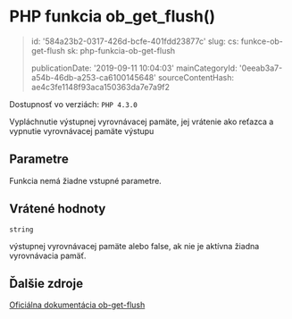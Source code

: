 PHP funkcia ob_get_flush()
==========================

> id: '584a23b2-0317-426d-bcfe-401fdd23877c'
> slug:
> 	cs: funkce-ob-get-flush
> 	sk: php-funkcia-ob-get-flush
> 
> publicationDate: '2019-09-11 10:04:03'
> mainCategoryId: '0eeab3a7-a54b-46db-a253-ca6100145648'
> sourceContentHash: ae4c3fe1148f93aca150363da7e7a9f2

Dostupnosť vo verziách: `PHP 4.3.0`

Vypláchnutie výstupnej vyrovnávacej pamäte, jej vrátenie ako reťazca a vypnutie vyrovnávacej pamäte výstupu


Parametre
--------------

Funkcia nemá žiadne vstupné parametre.

Vrátené hodnoty
----------------

`string`

výstupnej vyrovnávacej pamäte alebo false, ak nie je aktívna žiadna vyrovnávacia pamäť.

Ďalšie zdroje
------------

[Oficiálna dokumentácia ob-get-flush](https://www.php.net/manual/en/function.ob-get-flush.php)
